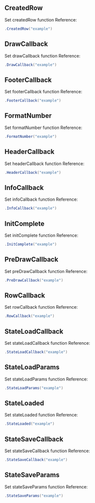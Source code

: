 ## CreatedRow
Set createdRow function Reference:
```csharp
.CreatedRow("example")
```

## DrawCallback
Set drawCallback function Reference:
```csharp
.DrawCallback("example")
```

## FooterCallback
Set footerCallback function Reference:
```csharp
.FooterCallback("example")
```

## FormatNumber
Set formatNumber function Reference:
```csharp
.FormatNumber("example")
```

## HeaderCallback
Set headerCallback function Reference:
```csharp
.HeaderCallback("example")
```

## InfoCallback
Set infoCallback function Reference:
```csharp
.InfoCallback("example")
```

## InitComplete
Set initComplete function Reference:
```csharp
.InitComplete("example")
```

## PreDrawCallback
Set preDrawCallback function Reference:
```csharp
.PreDrawCallback("example")
```

## RowCallback
Set rowCallback function Reference:
```csharp
.RowCallback("example")
```

## StateLoadCallback
Set stateLoadCallback function Reference:
```csharp
.StateLoadCallback("example")
```

## StateLoadParams
Set stateLoadParams function Reference:
```csharp
.StateLoadParams("example")
```

## StateLoaded
Set stateLoaded function Reference:
```csharp
.StateLoaded("example")
```

## StateSaveCallback
Set stateSaveCallback function Reference:
```csharp
.StateSaveCallback("example")
```

## StateSaveParams
Set stateSaveParams function Reference:
```csharp
.StateSaveParams("example")
```


